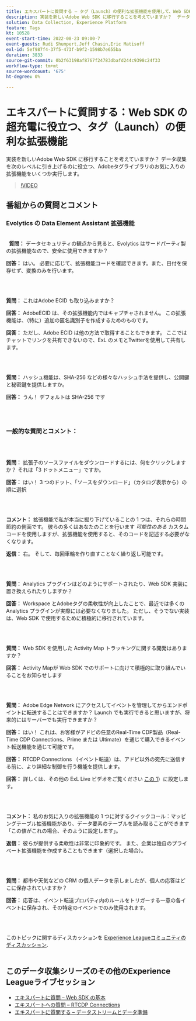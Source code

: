 ```yaml
---
title: エキスパートに質問する – タグ（Launch）の便利な拡張機能を使用して、Web SDK を大幅に請求できます
description: 実装を新しいAdobe Web SDK に移行することを考えていますか？  データ収集を次のレベルに引き上げるのに役立つ、Adobeタグライブラリのお気に入りの拡張機能をいくつか実行します。
solution: Data Collection, Experience Platform
feature: Tags
kt: 10528
event-start-time: 2022-08-23 09:00-7
event-guests: Rudi Shumpert,Jeff Chasin,Eric Matisoff
exl-id: 5ef987f4-37f5-473f-b9f2-1598b7e655ba
duration: 3833
source-git-commit: 0b2f63198af8767f24783dbafd244c9398c24f33
workflow-type: tm+mt
source-wordcount: '675'
ht-degree: 0%

---
```


# エキスパートに質問する：Web SDK の超充電に役立つ、タグ（Launch）の便利な拡張機能

実装を新しいAdobe Web SDK に移行することを考えていますか？  データ収集を次のレベルに引き上げるのに役立つ、Adobeタグライブラリのお気に入りの拡張機能をいくつか実行します。

>[!VIDEO](https://video.tv.adobe.com/v/346610/?quality=12&learn=on)

## 番組からの質問とコメント

### Evolytics の Data Element Assistant 拡張機能

<br> 
**質問：** データセキュリティの観点から見ると、Evolytics はサードパーティ製の拡張機能なので、安全に使用できますか？

**回答：** はい。 必要に応じて、拡張機能コードを確認できます。また、日付を保存せず、変換のみを行います。

<br> 

**質問：** これはAdobe ECID も取り込みますか？

**回答：** AdobeECID は、その拡張機能内ではキャプチャされません。 この拡張機能は、（特に）追加の匿名識別子を作成するためのものです。

**回答：** ただし、Adobe ECID は他の方法で取得することもできます。 ここではチャットでリンクを共有できないので、ExL のメモとTwitterを使用して共有します。

<br> 

**質問：** ハッシュ機能は、SHA-256 などの様々なハッシュ手法を提供し、公開鍵と秘密鍵を提供しますか。

**回答：** うん！ デフォルトは SHA-256 です

<br> 

### 一般的な質問とコメント：

<br> 

**質問：** 拡張子のソースファイルをダウンロードするには、何をクリックしますか？ それは「3 ドットメニュー」ですか。

**回答：** はい！ 3 つのドット、「ソースをダウンロード」（カタログ表示から）の順に選択

<br> 

**コメント：** 拡張機能で私が本当に掘り下げていることの 1 つは、それらの時間節約の側面です。 彼らの多くはあなたのことを行います *可能性のある* カスタムコードを使用しますが、拡張機能を使用すると、そのコードを記述する必要がなくなります。

**返信：** 右。 そして、毎回車輪を作り直すことなく繰り返し可能です。

<br> 

**質問：** Analytics プラグインはどのようにサポートされたり、Web SDK 実装に置き換えられたりしますか？

**回答：** Workspace とAdobeタグの柔軟性が向上したことで、最近では多くの Analytics プラグインが実際には必要なくなりました。 ただし、そうでない実装は、Web SDK で使用するために積極的に移行されています。

<br> 

**質問：** Web SDK を使用した Activity Map トラッキングに関する開発はありますか？

**回答：** Activity Mapが Web SDK でのサポートに向けて積極的に取り組んでいることをお知らせします

<br> 

**質問：** Adobe Edge Network にアクセスしてイベントを管理してからエンドポイントに転送することはできますか？ Launch でも実行できると思いますが、将来的にはサーバーでも実行できますか？

**回答：** はい！ これは、お客様がアドビの任意のReal-Time CDP製品（Real-Time CDP Connections、Prime または Ultimate）を通じて購入できるイベント転送機能を通じて可能です。

**回答：** RTCDP Connections （イベント転送）は、アドビ以外の宛先に送信する前に、より詳細な制御を行う機能を提供します。

**回答：** 詳しくは、その他の ExL Live ビデオをご覧ください [この 1](exl-live-episode-06-23-22.md)）に設定します。

<br> 

**コメント：** 私のお気に入りの拡張機能の 1 つに対するクイックコール：マッピングテーブル拡張機能があり、データ要素のテーブルを読み取ることができます「この値がこれの場合、そのように設定します」。

**返信：** 彼らが提供する柔軟性は非常に印象的です。 また、企業は独自のプライベート拡張機能を作成することもできます（選択した場合）。

<br> 

**質問：** 都市や天気などの CRM の個人データを示しましたが、個人の応答はどこに保存されていますか？

**回答：** 応答は、イベント転送プロパティ内のルールをトリガーする一意の各イベントに保存され、その特定のイベントでのみ使用されます。

<br> 

このトピックに関するディスカッションを [Experience Leagueコミュニティのディスカッション](https://experienceleaguecommunities.adobe.com/t5/adobe-experience-platform/experience-league-live-post-session-discussion-useful-extensions/m-p/542620#M240).
<br> 

## このデータ収集シリーズのその他のExperience Leagueライブセッション

* [エキスパートに質問 – Web SDK の基本](exl-live-episode-05-26-22.md)
* [エキスパートへの質問 – RTCDP Connections](exl-live-episode-06-23-22.md)
* [エキスパートに質問する – データストリームとデータ準備](exl-live-episode-07-21-22.md)


